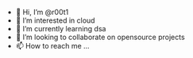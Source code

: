 - 👋 Hi, I’m @r00t1
- 👀 I’m interested in cloud
- 🌱 I’m currently learning dsa
- 💞️ I’m looking to collaborate on opensource projects
- 📫 How to reach me ...

<!---
r00t1/r00t1 is a ✨ special ✨ repository because its `README.md` (this file) appears on your GitHub profile.
You can click the Preview link to take a look at your changes.
--->
